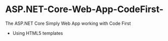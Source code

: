 # ASP.NET-Core-Web-App-CodeFirst-
The ASP.NET Core Simply Web App working with Code First
* Using HTML5 templates
